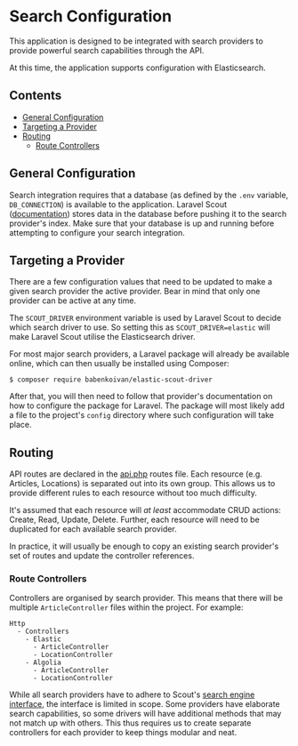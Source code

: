 # Search Configuration
This application is designed to be integrated with search providers to provide powerful search capabilities through the API.

At this time, the application supports configuration with Elasticsearch.

## Contents
* [General Configuration](#general-configuration)
* [Targeting a Provider](#targeting-a-provider)
* [Routing](#routing)
  * [Route Controllers](#route-controllers)

## General Configuration
Search integration requires that a database (as defined by the `.env` variable, `DB_CONNECTION`) is available to the application. Laravel Scout ([documentation](https://laravel.com/docs/8.x/scout)) stores data in the database before pushing it to the search provider's index. Make sure that your database is up and running before attempting to configure your search integration.

## Targeting a Provider
There are a few configuration values that need to be updated to make a given search provider the active provider. Bear in mind that only one provider can be active at any time.

The `SCOUT_DRIVER` environment variable is used by Laravel Scout to decide which search driver to use. So setting this as `SCOUT_DRIVER=elastic` will make Laravel Scout utilise the Elasticsearch driver.

For most major search providers, a Laravel package will already be available online, which can then usually be installed using Composer:
```
$ composer require babenkoivan/elastic-scout-driver
```

After that, you will then need to follow that provider's documentation on how to configure the package for Laravel. The package will most likely add a file to the project's `config` directory where such configuration will take place.

## Routing
API routes are declared in the [api.php](routes/api.php) routes file. Each resource (e.g. Articles, Locations) is separated out into its own group. This allows us to provide different rules to each resource without too much difficulty.

It's assumed that each resource will _at least_ accommodate CRUD actions: Create, Read, Update, Delete. Further, each resource will need to be duplicated for each available search provider.

In practice, it will usually be enough to copy an existing search provider's set of routes and update the controller references.

### Route Controllers
Controllers are organised by search provider. This means that there will be multiple `ArticleController` files within the project. For example:
```
Http
  - Controllers
    - Elastic
      - ArticleController
      - LocationController
    - Algolia
      - ArticleController
      - LocationController
```

While all search providers have to adhere to Scout's [search engine interface](https://laravel.com/docs/8.x/scout#custom-engines), the interface is limited in scope. Some providers have elaborate search capabilities, so some drivers will have additional methods that may not match up with others. This thus requires us to create separate controllers for each provider to keep things modular and neat.
